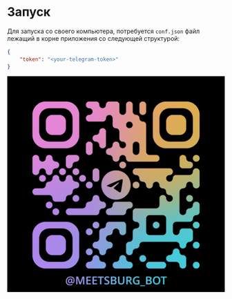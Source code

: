 # Запуск
Для запуска со своего компьютера, потребуется `conf.json` файл лежащий в корне приложения со следующей структурой:
```json
{
    "token": "<your-telegram-token>"
}
```
![alt text](image.png)